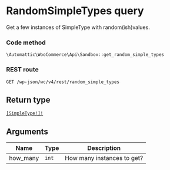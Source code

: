 # RandomSimpleTypes query

Get a few instances of SimpleType with random(ish)values.

### Code method
`\Automattic\WooCommerce\Api\Sandbox::get_random_simple_types`

### REST route
`GET /wp-json/wc/v4/rest/random_simple_types`

## Return type
[`[SimpleType!]!`](../ObjectTypes/SimpleType.md)

## Arguments

| Name | Type | Description |
|-|-|-|
how_many | `int` | How many instances to get?
